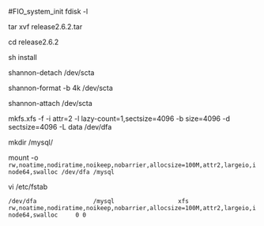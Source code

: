 #FIO_system_init
fdisk -l

tar xvf release2.6.2.tar

cd release2.6.2

sh install

shannon-detach /dev/scta

shannon-format -b 4k /dev/scta

shannon-attach /dev/scta

mkfs.xfs -f -i attr=2 -l lazy-count=1,sectsize=4096 -b size=4096 -d sectsize=4096 -L data /dev/dfa

mkdir /mysql/

mount -o `rw,noatime,nodiratime,noikeep,nobarrier,allocsize=100M,attr2,largeio,inode64,swalloc /dev/dfa /mysql`

vi /etc/fstab


`/dev/dfa                /mysql                  xfs     rw,noatime,nodiratime,noikeep,nobarrier,allocsize=100M,attr2,largeio,inode64,swalloc     0 0`